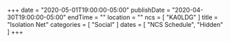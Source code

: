 +++
date = "2020-05-01T19:00:00-05:00"
publishDate = "2020-04-30T19:00:00-05:00"
endTime = ""
location = ""
ncs = [ "KA0LDG" ]
title = "Isolation Net"
categories = [ "Social" ]
dates = [ "NCS Schedule", "Hidden" ]
+++
